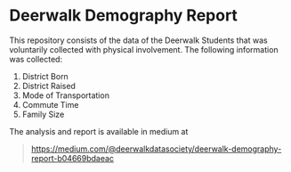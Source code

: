 ﻿# Deerwalk Demography Report

This repository consists of the data of the Deerwalk Students that was voluntarily collected with physical involvement.
The following information was collected:

1. District Born
2. District Raised
3. Mode of Transportation
4. Commute Time
5. Family Size

The analysis and report is available in medium at
>https://medium.com/@deerwalkdatasociety/deerwalk-demography-report-b04669bdaeac
